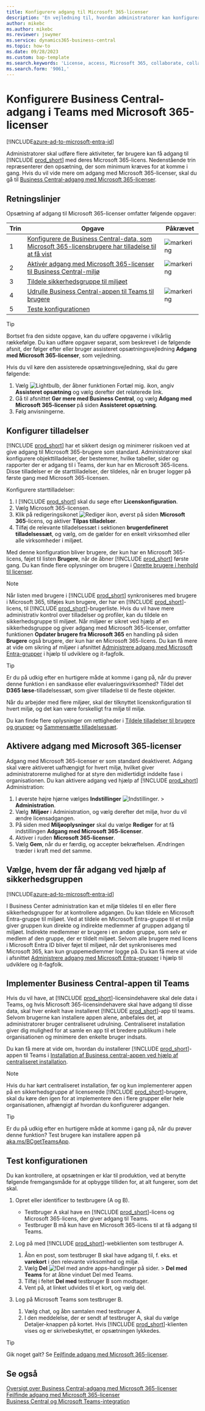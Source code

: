 ```yaml
---
title: Konfigurere adgang til Microsoft 365-licenser
description: 'En vejledning til, hvordan administratorer kan konfigurere adgang til Business Central med Microsoft 365-licenser.'
author: mikebc
ms.author: mikebc
ms.reviewer: jswymer
ms.service: dynamics365-business-central
ms.topic: how-to
ms.date: 09/28/2023
ms.custom: bap-template
ms.search.keywords: 'License, access, Microsoft 365, collaborate, collaboration, Teams, Microsoft Teams'
ms.search.form: '9061,'
---
```

# <a name="set-up-business-central-access-in-teams-with-microsoft-365-licenses"></a>Konfigurere Business Central-adgang i Teams med Microsoft 365-licenser

[!INCLUDE[azure-ad-to-microsoft-entra-id](~/../shared-content/shared/azure-ad-to-microsoft-entra-id.md)]

Administratorer skal udføre flere aktiviteter, før brugere kan få adgang til [!INCLUDE [prod_short](includes/prod_short.md)] med deres Microsoft 365-licens. Nedenstående trin repræsenterer den opsætning, der som minimum kræves for at komme i gang. Hvis du vil vide mere om adgang med Microsoft 365-licenser, skal du gå til [Business Central-adgang med Microsoft 365-licenser](admin-access-with-m365-license.md).

## <a name="guidelines"></a>Retningslinjer

Opsætning af adgang til Microsoft 365-licenser omfatter følgende opgaver:

|Trin|Opgave|Påkrævet|
|-|-|-|
|1|[Konfigurere de Business Central-data, som Microsoft 365-licensbrugere har tilladelse til at få vist](#configure-permissions)|![markering](media/check.png "check")|
|2|[Aktivér adgang med Microsoft 365-licenser til Business Central-miljø](#enable-access-with-microsoft-365-licenses)|![markering](media/check.png "check")|
|3|[Tildele sikkerhedsgruppe til miljøet](#choose-who-gets-access-by-using-security-group)|
|4|[Udrulle Business Central-appen til Teams til brugere](#deploy-the-business-central-app-for-teams)|![markering](media/check.png "check")|
|5|[Teste konfigurationen](#test-your-setup)||

> [!TIP]
> Bortset fra den sidste opgave, kan du udføre opgaverne i vilkårlig rækkefølge. Du kan udføre opgaver separat, som beskrevet i de følgende afsnit, der følger efter eller bruger assisteret opsætningsvejledning **Adgang med Microsoft 365-licenser**, som vejledning.
>
> Hvis du vil køre den assisterede opsætningsvejledning, skal du gøre følgende:
>
> 1. Vælg ![Lightbulb, der åbner funktionen Fortæl mig.](media/ui-search/search_small.png "Fortæl mig, hvad du vil foretage dig") ikon, angiv **Assisteret opsætning** og vælg derefter det relaterede link.
> 2. Gå til afsnittet **Gør mere med Business Central**, og vælg **Adgang med Microsoft 365-licenser** på siden **Assisteret opsætning**.
> 3. Følg anvisningerne.  

## <a name="configure-permissions"></a>Konfigurer tilladelser

[!INCLUDE [prod_short](includes/prod_short.md)] har et sikkert design og minimerer risikoen ved at give adgang til Microsoft 365-brugere som standard. Administratorer skal konfigurere objekttilladelser, der bestemmer, hvilke tabeller, sider og rapporter der er adgang til i Teams, der kun har en Microsoft 365-licens. Disse tilladelser er de starttilladelser, der tildeles, når en bruger logger på første gang med Microsoft 365-licensen. 

Konfigurere starttilladelser:

1. I [!INCLUDE [prod_short](includes/prod_short.md)] skal du søge efter **Licenskonfiguration**.
2. Vælg Microsoft 365-licensen.
3. Klik på redigeringsikonet ![Rediger ikon](media/edit-pencil.png), øverst på siden **Microsoft 365**-licens, og aktiver **Tilpas tilladelser**. 
4. Tilføj de relevante tilladelsessæt i sektionen **brugerdefineret tilladelsessæt**, og vælg, om de gælder for en enkelt virksomhed eller alle virksomheder i miljøet.

Med denne konfiguration bliver brugere, der kun har en Microsoft 365-licens, føjet til listen **Brugere**, når de åbner [!INCLUDE [prod_short](includes/prod_short.md)] første gang. Du kan finde flere oplysninger om brugere i [Oprette brugere i henhold til licenser](ui-how-users-permissions.md).

> [!NOTE]
> Når listen med brugere i [!INCLUDE [prod_short](includes/prod_short.md)] synkroniseres med brugere i Microsoft 365, tilføjes kun brugere, der har en [!INCLUDE [prod_short](includes/prod_short.md)]-licens, til [!INCLUDE [prod_short](includes/prod_short.md)]-brugerliste. Hvis du vil have mere administrativ kontrol over tilladelser og profiler, kan du tildele en sikkerhedsgruppe til miljøet. Når miljøer er sikret ved hjælp af en sikkerhedsgruppe og giver adgang med Microsoft 365-licenser, omfatter funktionen **Opdater brugere fra Microsoft 365** en handling på siden **Brugere** også brugere, der kun har en Microsoft 365-licens. Du kan få mere at vide om sikring af miljøer i afsnittet [Administrere adgang med Microsoft Entra-grupper](/dynamics365/business-central/dev-itpro/administration/tenant-admin-center-manage-access#manage-access-using-azure-active-directory-groups) i hjælp til udviklere og it-fagfolk.

> [!TIP]
> Er du på udkig efter en hurtigere måde at komme i gang på, når du prøver denne funktion i en sandkasse eller evalueringsvirksomhed? Tildel det **D365 læse**-tilladelsessæt, som giver tilladelse til de fleste objekter.  

Når du arbejder med flere miljøer, skal der tilknyttet licenskonfiguration til hvert miljø, og det kan være forskelligt fra miljø til miljø.

Du kan finde flere oplysninger om rettigheder i [Tildele tilladelser til brugere og grupper](ui-define-granular-permissions.md) og [Sammensætte tilladelsessæt](/dynamics365/business-central/dev-itpro/developer/devenv-permissionset-composing).

## <a name="enable-access-with-microsoft-365-licenses"></a>Aktivere adgang med Microsoft 365-licenser

Adgang med Microsoft 365-licenser er som standard deaktiveret. Adgang skal være aktiveret uafhængigt for hvert miljø, hvilket giver administratorerne mulighed for at styre den midlertidigt inddelte fase i organisationen. Du kan aktivere adgang ved hjælp af [!INCLUDE [prod_short](includes/prod_short.md)] Administration: 

1. I øverste højre hjørne vælges **Indstillinger** ![Indstillinger.](media/ui-experience/settings_icon_small.png "Ikonet Indstillinger for rollecenter") > **Administration**.  
2. Vælg  **Miljøer** i Administration, og vælg derefter det miljø, hvor du vil ændre licensadgangen. 
3. På siden med **Miljøoplysninger** skal du vælge **Rediger** for at få indstillingen **Adgang med Microsoft 365-licenser**.
4. Aktiver i ruden **Microsoft 365-licenser**. 
5. Vælg **Gem**, når du er færdig, og accepter bekræftelsen. Ændringen træder i kraft med det samme.

## <a name="choose-who-gets-access-by-using-security-group"></a>Vælge, hvem der får adgang ved hjælp af sikkerhedsgruppen

[!INCLUDE[azure-ad-to-microsoft-entra-id](~/../shared-content/shared/azure-ad-to-microsoft-entra-id.md)]

I Business Center administration kan et miljø tildeles til en eller flere sikkerhedsgrupper for at kontrollere adgangen. Du kan tildele en Microsoft Entra-gruppe til miljøet. Ved at tildele en Microsoft Entra-gruppe til et miljø giver gruppen kun direkte og indirekte medlemmer af gruppen adgang til miljøet. Indirekte medlemmer er brugere i en anden gruppe, som selv er medlem af den gruppe, der er tildelt miljøet. Selvom alle brugere med licens i Microsoft Entra ID bliver føjet til miljøet, når det synkroniseres med Microsoft 365, kan kun gruppemedlemmer logge på. Du kan få mere at vide i afsnittet [Administrere adgang med Microsoft Entra-grupper](/dynamics365/business-central/dev-itpro/administration/tenant-admin-center-manage-access#manage-access-using-azure-active-directory-groups) i hjælp til udviklere og it-fagfolk.

## <a name="deploy-the-business-central-app-for-teams"></a>Implementer Business Central-appen til Teams

Hvis du vil have, at [!INCLUDE [prod_short](includes/prod_short.md)]-licensindehavere skal dele data i Teams, og hvis Microsoft 365-licensindehavere skal have adgang til disse data, skal hver enkelt have installeret [!INCLUDE [prod_short](includes/prod_short.md)]-app til teams. Selvom brugerne kan installere appen alene, anbefales det, at administratorer bruger centraliseret udrulning. Centraliseret installation giver dig mulighed for at samle en app til et bredere publikum i hele organisationen og minimere den enkelte bruger indsats. 

Du kan få mere at vide om, hvordan du installerer [!INCLUDE [prod_short](includes/prod_short.md)]-appen til Teams i [Installation af Business central-appen ved hjælp af centraliseret installation](admin-teams-integration.md#installing-the-business-central-app-by-using-centralized-deployment).

> [!NOTE]
> Hvis du har kørt centraliseret installation, før og kun implementerer appen på en sikkerhedsgruppe af licenserede [!INCLUDE [prod_short](includes/prod_short.md)]-brugere, skal du køre den igen for at implementere den i flere grupper eller hele organisationen, afhængigt af hvordan du konfigurerer adgangen.

> [!TIP]
> Er du på udkig efter en hurtigere måde at komme i gang på, når du prøver denne funktion? Test brugere kan installere appen på [aka.ms/BCgetTeamsApp](https://aka.ms/BCgetTeamsApp).

## <a name="test-your-setup"></a>Test konfigurationen

Du kan kontrollere, at opsætningen er klar til produktion, ved at benytte følgende fremgangsmåde for at opbygge tilliden for, at alt fungerer, som det skal.

1. Opret eller identificer to testbrugere (A og B).

   - Testbruger A skal have en [!INCLUDE [prod_short](includes/prod_short.md)]-licens og Microsoft 365-licens, der giver adgang til Teams.
   - Testbruger B må kun have en Microsoft 365-licens til at få adgang til Teams.

2. Log på med [!INCLUDE [prod_short](includes/prod_short.md)]-webklienten som testbruger A.

   1. Åbn en post, som testbruger B skal have adgang til, f. eks. et **varekort** i den relevante virksomhed og miljø.
   2. Vælg **Del** ![!Del med andre apps-handlinger på sider.](media/share-icon.png) > **Del med Teams** for at åbne vinduet Del med Teams.
   3. Tilføj i feltet **Del med** testbruger B som modtager.
   4. Vent på, at linket udvides til et kort, og vælg del.

3. Log på Microsoft Teams som testbruger B.

   1. Vælg chat, og åbn samtalen med testbruger A.
   2. I den meddelelse, der er sendt af testbruger A, skal du vælge Detaljer-knappen på kortet. Hvis [!INCLUDE [prod_short](includes/prod_short.md)]-klienten vises og er skrivebeskyttet, er opsætningen lykkedes.

> [!TIP]
> Gik noget galt? Se [Fejlfinde adgang med Microsoft 365-licenser](admin-access-with-m365-license-troubleshooting.md).

## <a name="see-also"></a>Se også

[Oversigt over Business Central-adgang med Microsoft 365-licenser](admin-access-with-m365-license.md#minimum-requirements)  
[Fejlfinde adgang med Microsoft 365-licenser](admin-access-with-m365-license-troubleshooting.md)  
[Business Central og Microsoft Teams-integration](across-teams-overview.md)  
